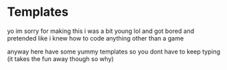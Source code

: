 # Templates
yo im sorry for making this i was a bit young lol and got bored and pretended like i knew how to code anything other than a game

anyway here have some yummy templates so you dont have to keep typing (it takes the fun away though so why)
